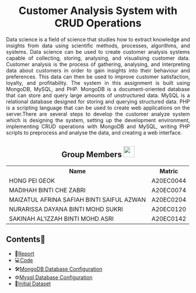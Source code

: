 
<h1 align=center>Customer Analysis System with CRUD Operations</h1>
<p align='justify'> Data science is a field of science that studies how to extract knowledge and insights from data using scientific methods, processes, algorithms, and systems. Data science can be used to create customer analysis systems capable of collecting, storing, analysing, and visualising customer data. Customer analysis is the process of gathering, analysing, and interpreting data about customers in order to gain insights into their behaviour and preferences. This data can then be used to improve customer satisfaction, loyalty, and profitability. The system in this assignment is built using MongoDB, MySQL, and PHP. MongoDB is a document-oriented database that can store and query large amounts of unstructured data. MySQL is a relational database designed for storing and querying structured data. PHP is a scripting language that can be used to create web applications on the server.There are several steps to develop the customer analyze system which is designing the system, setting up the development environment, implementing CRUD operations with MongoDB and MySQL, writing PHP scripts to preprocess and analyse the data, and creating a web interface.</p>

<h2 align=center>Group Members <img width=30px; height=30px src="https://user-images.githubusercontent.com/120556342/215398734-609ba04a-88e5-44b5-9eaa-239ac8edd091.png"></h2>
<table align=center>
  <tr>
    <th>Name</th>
    <th>Matric</th>
  </tr>
  <tr>
    <td>HONG PEI GEOK</td>
    <td>A20EC0044</td>
  </tr>
  <tr>
    <td>MADIHAH BINTI CHE ZABRI</td>
    <td>A20EC0074</td>
  </tr>
    <tr>
    <td>MAIZATUL AFRINA SAFIAH BINTI SAIFUL AZWAN</td>
    <td>A20EC0204</td>
  </tr>
    <tr>
    <td>NURARISSA DAYANA BINTI MOHD SUKRI</td>
    <td>A20EC0120</td>
  </tr>
  <tr>
    <td>SAKINAH AL'IZZAH BINTI MOHD ASRI</td>
    <td>A20EC0142</td>
  </tr>
</table>

## Contents📝
- 📑[Report](https://github.com/drshahizan/special-topic-data-engineering/blob/main/materials/mongodb/submission/Regex/report.md)
- 💻[Code](https://github.com/drshahizan/special-topic-data-engineering/blob/main/materials/mongodb/submission/Regex/mongodb)
- 🛠️[MongoDB Database Configuration](https://github.com/drshahizan/special-topic-data-engineering/blob/main/materials/mongodb/submission/Regex/mongodb/mongodbconnect.php)
- ⚙️[Mysql Database Configuration](https://github.com/drshahizan/special-topic-data-engineering/blob/main/materials/mongodb/submission/Regex/mongodb/dbconnect.php)
- 📰[Initial Dataset](https://github.com/drshahizan/special-topic-data-engineering/blob/main/materials/mongodb/submission/Regex/Customers.csv)

